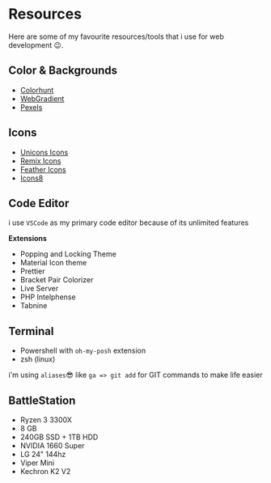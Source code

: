 # Resources

Here are some of my favourite resources/tools that i use for web development 😉.

## <i class="ri-brush-3-fill"></i> Color & Backgrounds

- [Colorhunt](https://colorhunt.co)
- [WebGradient](https://webgradients.com/)
- [Pexels](https://www.pexels.com/)

## <i class="ri-lightbulb-flash-fill"></i> Icons

- [Unicons Icons](https://iconscout.com/unicons)
- [Remix Icons](https://remixicon.com/)
- [Feather Icons](https://feathericons.com/)
- [Icons8](https://icons8.com/icons/)

## <i class="ri-code-box-fill"></i> Code Editor

i use `VSCode` as my primary code editor because of its unlimited features

**Extensions**

- Popping and Locking Theme
- Material Icon theme
- Prettier
- Bracket Pair Colorizer
- Live Server
- PHP Intelphense
- Tabnine

## <i class="ri-terminal-box-fill"></i> Terminal

- Powershell with `oh-my-posh` extension
- zsh (linux)

i'm using `aliases`😎 like `ga => git add` for GIT commands to make life easier

## <i class="ri-mac-fill"></i> BattleStation

- Ryzen 3 3300X
- 8 GB
- 240GB SSD + 1TB HDD
- NVIDIA 1660 Super
- LG 24" 144hz
- Viper Mini
- Kechron K2 V2
